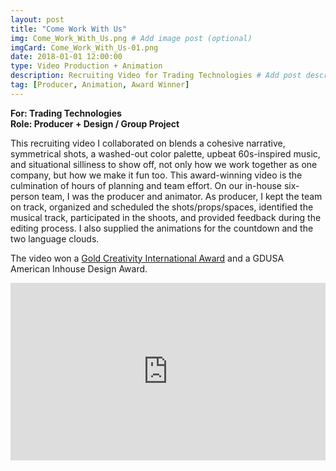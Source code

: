 ```yaml
---
layout: post
title: "Come Work With Us"
img: Come_Work_With_Us.png # Add image post (optional)
imgCard: Come_Work_With_Us-01.png
date: 2018-01-01 12:00:00 
type: Video Production + Animation
description: Recruiting Video for Trading Technologies # Add post description (optional)
tag: [Producer, Animation, Award Winner]
---
```

<b>For: Trading Technologies</b><br/>
<b>Role: Producer + Design / Group Project</b>

This recruiting video I collaborated on blends a cohesive narrative, symmetrical shots, a washed-out color palette, upbeat 60s-inspired music, and situational silliness to show off, not only how we work together as one company, but how we make it fun too.  This award-winning video is the culmination of hours of planning and team effort.  On our in-house six-person team, I was the producer and animator.  As producer, I kept the team on track, organized and scheduled the shots/props/spaces, identified the musical track, participated in the shoots, and provided feedback during the editing process.  I also supplied the animations for the countdown and the two language clouds.

The video won a <a href="https://creativityawards.com/?submission=come-work-with-us" target="_blacnk">Gold Creativity International Award</a> and a GDUSA American Inhouse Design Award.

<div style="padding:56.25% 0 0 0;position:relative;"><iframe src="https://player.vimeo.com/video/241033429?byline=0&portrait=0" style="position:absolute;top:0;left:0;width:100%;height:100%;" frameborder="0" webkitallowfullscreen mozallowfullscreen allowfullscreen></iframe></div><script src="https://player.vimeo.com/api/player.js"></script>